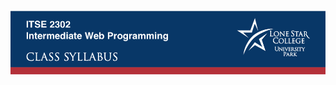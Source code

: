 <h1 class="logo"><a href="/"><img src="itse2302-syllabus-header-banner.png" alt="ITSE 2302 Syllabus"></a> </h1>
